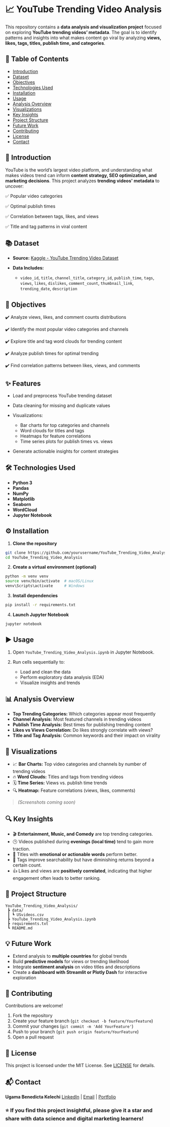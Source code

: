 # 📈 YouTube Trending Video Analysis

This repository contains a **data analysis and visualization project** focused on exploring **YouTube trending videos’ metadata**. The goal is to identify patterns and insights into what makes content go viral by analyzing **views, likes, tags, titles, publish time, and categories**.



## 📑 Table of Contents

* [Introduction](#introduction)
* [Dataset](#dataset)
* [Objectives](#objectives)
* [Technologies Used](#technologies-used)
* [Installation](#installation)
* [Usage](#usage)
* [Analysis Overview](#analysis-overview)
* [Visualizations](#visualizations)
* [Key Insights](#key-insights)
* [Project Structure](#project-structure)
* [Future Work](#future-work)
* [Contributing](#contributing)
* [License](#license)
* [Contact](#contact)



## 📝 Introduction

YouTube is the world’s largest video platform, and understanding what makes videos trend can inform **content strategy, SEO optimization, and marketing decisions**. This project analyzes **trending videos' metadata** to uncover:

✅ Popular video categories

✅ Optimal publish times

✅ Correlation between tags, likes, and views

✅ Title and tag patterns in viral content



## 📚 Dataset

* **Source:** [Kaggle - YouTube Trending Video Dataset]()
* **Data Includes:**

  * `video_id`, `title`, `channel_title`, `category_id`, `publish_time`, `tags`, `views`, `likes`, `dislikes`, `comment_count`, `thumbnail_link`, `trending_date`, `description`



## 🎯 Objectives

✔️ Analyze views, likes, and comment counts distributions

✔️ Identify the most popular video categories and channels

✔️ Explore title and tag word clouds for trending content

✔️ Analyze publish times for optimal trending

✔️ Find correlation patterns between likes, views, and comments



## ✨ Features

* Load and preprocess YouTube trending dataset
* Data cleaning for missing and duplicate values
* Visualizations:

  * Bar charts for top categories and channels
  * Word clouds for titles and tags
  * Heatmaps for feature correlations
  * Time series plots for publish times vs. views
* Generate actionable insights for content strategies



## 🛠️ Technologies Used

* **Python 3**
* **Pandas**
* **NumPy**
* **Matplotlib**
* **Seaborn**
* **WordCloud**
* **Jupyter Notebook**



## ⚙️ Installation

1. **Clone the repository**

```bash
git clone https://github.com/yourusername/YouTube_Trending_Video_Analysis.git
cd YouTube_Trending_Video_Analysis
```

2. **Create a virtual environment (optional)**

```bash
python -m venv venv
source venv/bin/activate  # macOS/Linux
venv\Scripts\activate     # Windows
```

3. **Install dependencies**

```bash
pip install -r requirements.txt
```

4. **Launch Jupyter Notebook**

```bash
jupyter notebook
```



## ▶️ Usage

1. Open `YouTube_Trending_Video_Analysis.ipynb` in Jupyter Notebook.
2. Run cells sequentially to:

   * Load and clean the data
   * Perform exploratory data analysis (EDA)
   * Visualize insights and trends



## 📊 Analysis Overview

* **Top Trending Categories:** Which categories appear most frequently
* **Channel Analysis:** Most featured channels in trending videos
* **Publish Time Analysis:** Best times for publishing trending content
* **Likes vs Views Correlation:** Do likes strongly correlate with views?
* **Title and Tag Analysis:** Common keywords and their impact on virality



## 📸 Visualizations

* 📈 **Bar Charts:** Top video categories and channels by number of trending videos
* 🔥 **Word Clouds:** Titles and tags from trending videos
* 🗓️ **Time Series:** Views vs. publish time trends
* 🔍 **Heatmap:** Feature correlations (views, likes, comments)

> *(Screenshots coming soon)*



## 🔍 Key Insights

* 🎬 **Entertainment, Music, and Comedy** are top trending categories.
* 🕒 Videos published during **evenings (local time)** tend to gain more traction.
* 💬 Titles with **emotional or actionable words** perform better.
* 🔖 Tags improve searchability but have diminishing returns beyond a certain count.
* 👍 Likes and views are **positively correlated**, indicating that higher engagement often leads to better ranking.



## 📁 Project Structure

```
YouTube_Trending_Video_Analysis/
 ┣ data/
 ┃ ┗ USvideos.csv
 ┣ YouTube_Trending_Video_Analysis.ipynb
 ┣ requirements.txt
 ┗ README.md
```



## 💡 Future Work

* Extend analysis to **multiple countries** for global trends
* Build **predictive models** for views or trending likelihood
* Integrate **sentiment analysis** on video titles and descriptions
* Create a **dashboard with Streamlit or Plotly Dash** for interactive exploration



## 🤝 Contributing

Contributions are welcome!

1. Fork the repository
2. Create your feature branch (`git checkout -b feature/YourFeature`)
3. Commit your changes (`git commit -m 'Add YourFeature'`)
4. Push to your branch (`git push origin feature/YourFeature`)
5. Open a pull request



## 📄 License

This project is licensed under the MIT License. See [LICENSE](LICENSE) for details.



## 📬 Contact

**Ugama Benedicta Kelechi**
[LinkedIn](www.linkedin.com/in/ugama-benedicta-kelechi-codergirl-103041300) | [Email](mailto:ugamakelechi501@gmail.com) | [Portfolio](#)



### ⭐️ If you find this project insightful, please give it a star and share with data science and digital marketing learners!

